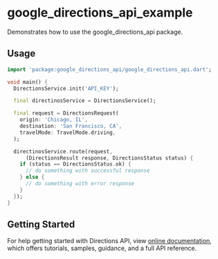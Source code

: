 # google_directions_api_example

Demonstrates how to use the google_directions_api package.

## Usage

```dart
import 'package:google_directions_api/google_directions_api.dart';

void main() {
  DirectionsService.init('API_KEY');

  final directinosService = DirectionsService();

  final request = DirectionsRequest(
    origin: 'Chicago, IL',
    destination: 'San Francisco, CA',
    travelMode: TravelMode.driving,
  );

  directinosService.route(request,
      (DirectionsResult response, DirectionsStatus status) {
    if (status == DirectionsStatus.ok) {
      // do something with successful response
    } else {
      // do something with error response
    }
  });
}
```

## Getting Started

For help getting started with Directions API, view 
[online documentation](https://developers.google.com/maps/documentation/directions/start), which offers tutorials, 
samples, guidance, and a full API reference.
